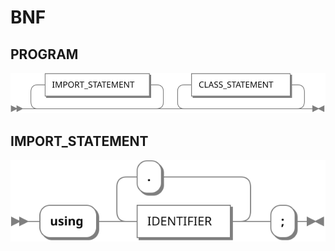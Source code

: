 # BNF

## PROGRAM

![PROGRAM](PROGRAM.svg)

## IMPORT_STATEMENT

![IMPORT_STATEMENT](IMPORT_STATEMENT.svg)
